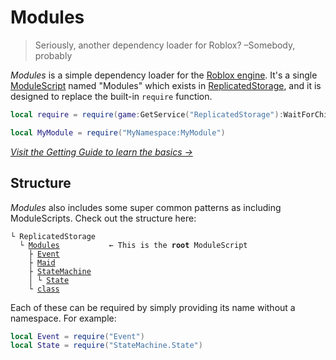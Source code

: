 # Modules

> Seriously, another dependency loader for Roblox? &ndash;Somebody, probably

_Modules_ is a simple dependency loader for the [Roblox engine](https://www.roblox.com). It's a single [ModuleScript](https://developer.roblox.com/en-us/api-reference/class/ModuleScript) named "Modules" which exists in [ReplicatedStorage](https://developer.roblox.com/en-us/api-reference/class/ReplicatedStorage), and it is designed to replace the built-in `require` function.

```lua
local require = require(game:GetService("ReplicatedStorage"):WaitForChild("Modules"))

local MyModule = require("MyNamespace:MyModule")
```

_[Visit the Getting Guide to learn the basics &rarr;](getting-started.md)_

## Structure

_Modules_ also includes some super common patterns as including ModuleScripts. Check out the structure here:

<pre><code class="nohighlight">&boxur; ReplicatedStorage
  &boxur; <a href="api/ModuleLoader">Modules</a>           &larr; This is the <strong>root</strong> ModuleScript
    &boxvr; <a href="api/Event">Event</a>
    &boxvr; <a href="api/Maid">Maid</a>
    &boxvr; <a href="api/StateMachine">StateMachine</a>
    &boxv; &boxur; <a href="api/State">State</a>
    &boxur; <a href="api/class">class</a>
</code></pre>

Each of these can be required by simply providing its name without a namespace. For example:

```lua
local Event = require("Event")
local State = require("StateMachine.State")
```
